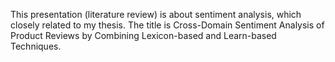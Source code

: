 This presentation (literature review) is about sentiment analysis, which closely related to my thesis. 
The title is Cross-Domain Sentiment Analysis of Product Reviews by Combining Lexicon-based and Learn-based Techniques.
